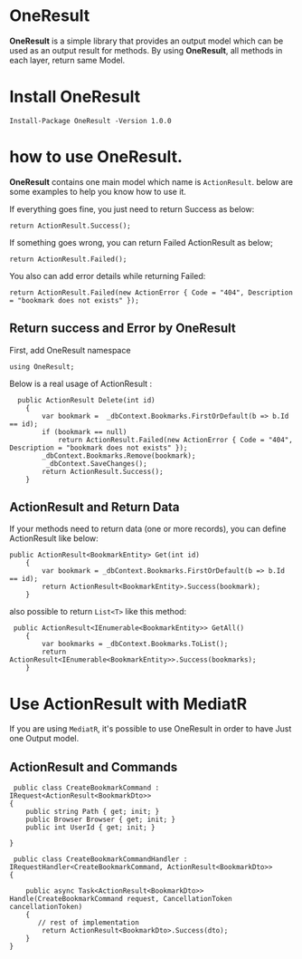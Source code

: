 # OneResult

**OneResult** is a simple library that provides an output model which can be used as an output result for methods.
By using **OneResult**, all methods in each layer, return same Model.

# Install OneResult

    Install-Package OneResult -Version 1.0.0

# how to use OneResult.

**OneResult** contains one main model which name is `ActionResult`. below are some examples to help you know how to use it.

If everything goes fine, you just need to return Success as below:

    return ActionResult.Success();
   
If something goes wrong, you can return Failed ActionResult as below;

    return ActionResult.Failed();
You also can add error details while returning Failed:

    return ActionResult.Failed(new ActionError { Code = "404", Description = "bookmark does not exists" });

## Return success and Error by OneResult

First, add OneResult namespace 

    using OneResult;
  Below is a real usage of ActionResult :  

      public ActionResult Delete(int id)
        {
            var bookmark =  _dbContext.Bookmarks.FirstOrDefault(b => b.Id == id);
            if (bookmark == null)
                return ActionResult.Failed(new ActionError { Code = "404", Description = "bookmark does not exists" });
            _dbContext.Bookmarks.Remove(bookmark);
             _dbContext.SaveChanges();
            return ActionResult.Success();
        }

    

## ActionResult and Return Data

If your methods need to return data (one or more records), you can define ActionResult like below:

    public ActionResult<BookmarkEntity> Get(int id)
        {
            var bookmark = _dbContext.Bookmarks.FirstOrDefault(b => b.Id == id);
            return ActionResult<BookmarkEntity>.Success(bookmark);
        }

also possible to return `List<T>` like this method:

     public ActionResult<IEnumerable<BookmarkEntity>> GetAll()
        {
            var bookmarks = _dbContext.Bookmarks.ToList();
            return ActionResult<IEnumerable<BookmarkEntity>>.Success(bookmarks);
        }


# Use ActionResult with MediatR

If you are using `MediatR`, it's possible to use OneResult in order to have Just one Output model.

## ActionResult and Commands

     public class CreateBookmarkCommand : IRequest<ActionResult<BookmarkDto>>
    {
        public string Path { get; init; }
        public Browser Browser { get; init; }
        public int UserId { get; init; }

    }

     public class CreateBookmarkCommandHandler : IRequestHandler<CreateBookmarkCommand, ActionResult<BookmarkDto>>
    {

        public async Task<ActionResult<BookmarkDto>> Handle(CreateBookmarkCommand request, CancellationToken cancellationToken)
        {
           // rest of implementation
            return ActionResult<BookmarkDto>.Success(dto);
        }
    }
